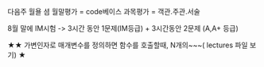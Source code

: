 다음주 월욜 셤
월말평가 = code베이스
과목평가 = 객관.주관.서술



8월 말에 IM시험 -> 3시간 동안 1문제(IM등급) + 3시간동안 2문제 (A,A+ 등급)


★★ 가변인자로 매개변수를 정의하면 함수를 호출할때, N개의~~~( lectures 파일 보기)  ★
